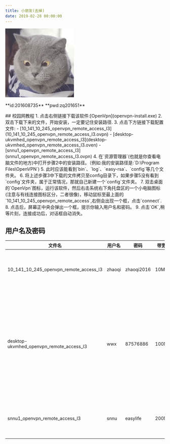 ```yaml
---
title: 小朋友(去掉)
date: 2019-02-28 00:00:00
---
```

![](pic1.gif)

<div class="note warning"><p>**id:201608735**
**pwd:zq201651**</p></div>
## 校园网教程
1. 点击右侧链接下载该软件:[OpenVpn](openvpn-install.exe)
2. 双击下载下来的文件，开始安装，一定要记住安装路径.
3. 点击下方链接下载配置文件:
	- [10_141_10_245_openvpn_remote_access_l3](10_141_10_245_openvpn_remote_access_l3.ovpn)
	- [desktop-ukvmhed_openvpn_remote_access_l3](desktop-ukvmhed_openvpn_remote_access_l3.oven)
	- [snnu1_openvpn_remote_access_l3](snnu1_openvpn_remote_access_l3.ovpn)
4. 在`资源管理器`(也就是你查看电脑文件的地方)中打开步骤2中的安装路径。（例如:我的安装路径是:`D:\Program Files\OpenVPN`)
5. 此时应该能看到`bin`、`log`、`easy-rsa`、`config`等几个文件夹。
6. 将上述步骤3中下载的文件拷贝至config目录下，如果步骤5没有看到`config`文件夹，属于正常情况，那就自己新建一个`config`文件夹。
7. 双击桌面的`OpenVpn`图标，运行该软件，然后右击系统右下角托盘区的一个小电脑图标(注意与有线连接图标区分，二者很像)，移动鼠标至最上面的`10_141_10_245_openvpn_remote_access`,右侧会出现一个框，点击`connect`.
8. 点击后，屏幕正中央会弹出一个框，提示你输入用户名和密码。
9. 点击`OK`,稍等片刻，连接成功后，对话框自动消失。

## 用户名及密码
| 文件名 | 用户名 | 密码 | 带宽|备注|
| ------ | ------ | ------ | --- | :--: |
| 10_141_10_245_openvpn_remote_access_l3| zhaoqi | zhaoqi2016 |10M|阿里云学生机，网速略慢|
|desktop-ukvmhed_openvpn_remote_access_l3| wwx|87576886|100M|(强力推荐)比较稳定，上网稳定(这几天好像没开电脑,得等几天)|
|snnu1_openvpn_remote_access_l3|snnu|easylife|200M|延时高，下载快，上网慢|


